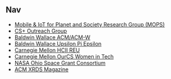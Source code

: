 ## Nav

<ul style="margin:0 0 20px;">
  <li><a href="https://mops.bw.edu"><autocolor>Mobile & IoT for Planet and Society Research Group (MOPS)</autocolor></a></li>
    <li><a href="https://mops.bw.edu/csplus"><autocolor>CS+ Outreach Group</autocolor></a></li>
    <li><a href="https://bw.acm.org/"><autocolor>Baldwin Wallace ACM/ACM-W</autocolor></a></li>
    <li><a href="https://bw.acm.org/UPE"><autocolor>Baldwin Wallace Upsilon Pi Epsilon</autocolor></a></li>
    <li><a href="https://hcii.cmu.edu/summer-research-program"><autocolor>Carnegie Mellon HCII REU</autocolor></a></li>
    <li><a href="https://www.cmu.edu/cs/ourcs/"><autocolor>Carnegie Mellon OurCS Women in Tech</autocolor></a></li>
    <li><a href="https://osgc.org/"><autocolor>NASA Ohio Space Grant Consortium</autocolor></a></li>
    <li><a href="https://xrds.acm.org/"><autocolor>ACM XRDS Magazine</autocolor></a></li>
</ul>
